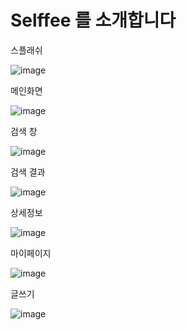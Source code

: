 # Selffee 를 소개합니다


스플래쉬

![image](https://user-images.githubusercontent.com/50662636/83956331-dbd63c80-a897-11ea-8cee-217f1fd30b85.png)

메인화면

![image](https://user-images.githubusercontent.com/50662636/83956344-f3152a00-a897-11ea-880a-826d18f1d73a.png)


검색 창


![image](https://user-images.githubusercontent.com/50662636/83956332-e264b400-a897-11ea-83f6-7ace53447507.png)


검색 결과


![image](https://user-images.githubusercontent.com/50662636/83956334-e85a9500-a897-11ea-928b-1d7c70cbd338.png)

상세정보

![image](https://user-images.githubusercontent.com/50662636/83956339-ef81a300-a897-11ea-9ed1-32c76a4e4938.png)

마이페이지


![image](https://user-images.githubusercontent.com/50662636/83956335-ec86b280-a897-11ea-92cc-79cf10df673c.png)

글쓰기


![image](https://user-images.githubusercontent.com/50662636/83956345-f6a8b100-a897-11ea-9da6-883c37515c2f.png)

